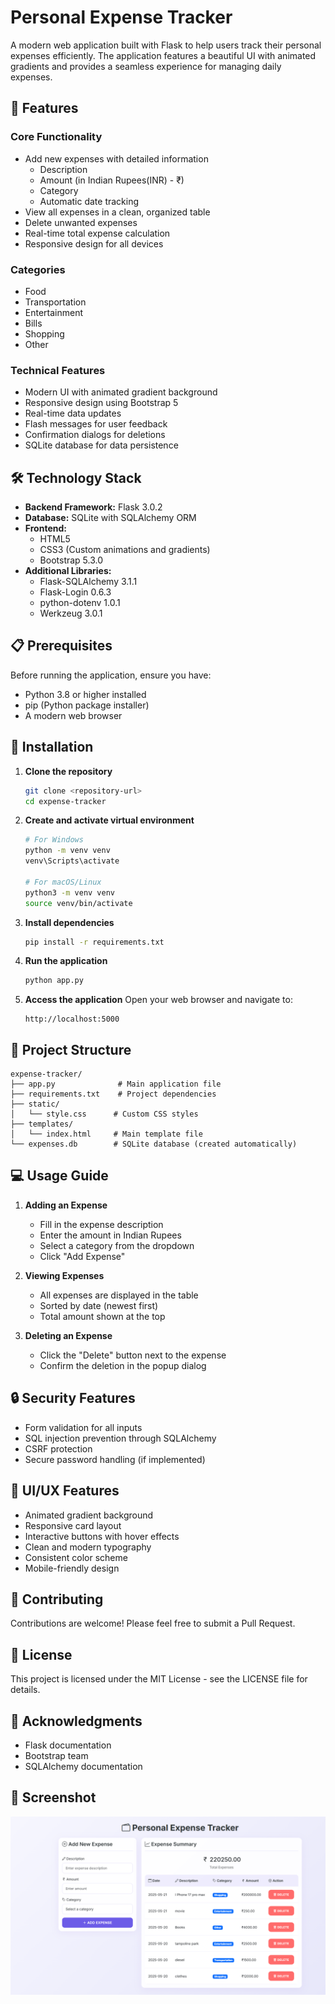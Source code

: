 # Personal Expense Tracker

A modern web application built with Flask to help users track their personal expenses efficiently. The application features a beautiful UI with animated gradients and provides a seamless experience for managing daily expenses.

## 🌟 Features

### Core Functionality


- Add new expenses with detailed information
  - Description
  - Amount (in Indian Rupees(INR) - ₹)
  - Category
  - Automatic date tracking
- View all expenses in a clean, organized table
- Delete unwanted expenses
- Real-time total expense calculation
- Responsive design for all devices

### Categories

- Food
- Transportation
- Entertainment
- Bills
- Shopping
- Other

### Technical Features


- Modern UI with animated gradient background
- Responsive design using Bootstrap 5
- Real-time data updates
- Flash messages for user feedback
- Confirmation dialogs for deletions
- SQLite database for data persistence

## 🛠️ Technology Stack

- **Backend Framework:** Flask 3.0.2
- **Database:** SQLite with SQLAlchemy ORM
- **Frontend:**
  - HTML5
  - CSS3 (Custom animations and gradients)
  - Bootstrap 5.3.0
- **Additional Libraries:**
  - Flask-SQLAlchemy 3.1.1
  - Flask-Login 0.6.3
  - python-dotenv 1.0.1
  - Werkzeug 3.0.1

## 📋 Prerequisites

Before running the application, ensure you have:
- Python 3.8 or higher installed
- pip (Python package installer)
- A modern web browser

## 🚀 Installation

1. **Clone the repository**
   ```bash
   git clone <repository-url>
   cd expense-tracker
   ```

2. **Create and activate virtual environment**
   ```bash
   # For Windows
   python -m venv venv
   venv\Scripts\activate

   # For macOS/Linux
   python3 -m venv venv
   source venv/bin/activate
   ```

3. **Install dependencies**
   ```bash
   pip install -r requirements.txt
   ```

4. **Run the application**
   ```bash
   python app.py
   ```

5. **Access the application**
   Open your web browser and navigate to:
   ```
   http://localhost:5000
   ```

## 📁 Project Structure

```
expense-tracker/
├── app.py              # Main application file
├── requirements.txt    # Project dependencies
├── static/
│   └── style.css      # Custom CSS styles
├── templates/
│   └── index.html     # Main template file
└── expenses.db        # SQLite database (created automatically)
```

## 💻 Usage Guide

1. **Adding an Expense**
   - Fill in the expense description
   - Enter the amount in Indian Rupees
   - Select a category from the dropdown
   - Click "Add Expense"

2. **Viewing Expenses**
   - All expenses are displayed in the table
   - Sorted by date (newest first)
   - Total amount shown at the top

3. **Deleting an Expense**
   - Click the "Delete" button next to the expense
   - Confirm the deletion in the popup dialog

## 🔒 Security Features

- Form validation for all inputs
- SQL injection prevention through SQLAlchemy
- CSRF protection
- Secure password handling (if implemented)

## 🎨 UI/UX Features

- Animated gradient background
- Responsive card layout
- Interactive buttons with hover effects
- Clean and modern typography
- Consistent color scheme
- Mobile-friendly design

## 🤝 Contributing

Contributions are welcome! Please feel free to submit a Pull Request.

## 📝 License

This project is licensed under the MIT License - see the LICENSE file for details.


## 🙏 Acknowledgments

- Flask documentation
- Bootstrap team
- SQLAlchemy documentation


## 📸 Screenshot

![Description of Screenshot](image/expense-tracker-ui.png.png)


